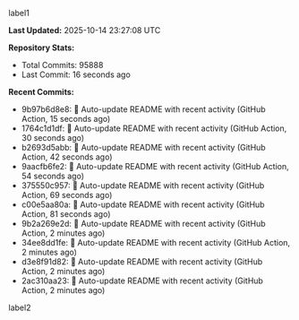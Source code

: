
label1 
<!-- ACTIVITY_START -->
**Last Updated:** 2025-10-14 23:27:08 UTC

**Repository Stats:**
- Total Commits: 95888
- Last Commit: 16 seconds ago

**Recent Commits:**
- 9b97b6d8e8: 🤖 Auto-update README with recent activity (GitHub Action, 15 seconds ago)
- 1764c1d1df: 🤖 Auto-update README with recent activity (GitHub Action, 30 seconds ago)
- b2693d5abb: 🤖 Auto-update README with recent activity (GitHub Action, 42 seconds ago)
- 9aacfb6fe2: 🤖 Auto-update README with recent activity (GitHub Action, 54 seconds ago)
- 375550c957: 🤖 Auto-update README with recent activity (GitHub Action, 69 seconds ago)
- c00e5aa80a: 🤖 Auto-update README with recent activity (GitHub Action, 81 seconds ago)
- 9b2a269e2d: 🤖 Auto-update README with recent activity (GitHub Action, 2 minutes ago)
- 34ee8dd1fe: 🤖 Auto-update README with recent activity (GitHub Action, 2 minutes ago)
- d3e8f91d82: 🤖 Auto-update README with recent activity (GitHub Action, 2 minutes ago)
- 2ac310aa23: 🤖 Auto-update README with recent activity (GitHub Action, 2 minutes ago)
<!-- ACTIVITY_END -->

label2
